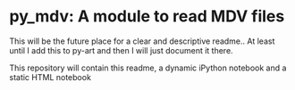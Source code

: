 <h1> py_mdv: A module to read MDV files </h1>
This will be the future place for a clear and descriptive readme.. At least until I add this to py-art and then I will just document it there.

This repository will contain this readme, a dynamic iPython notebook and a static HTML notebook